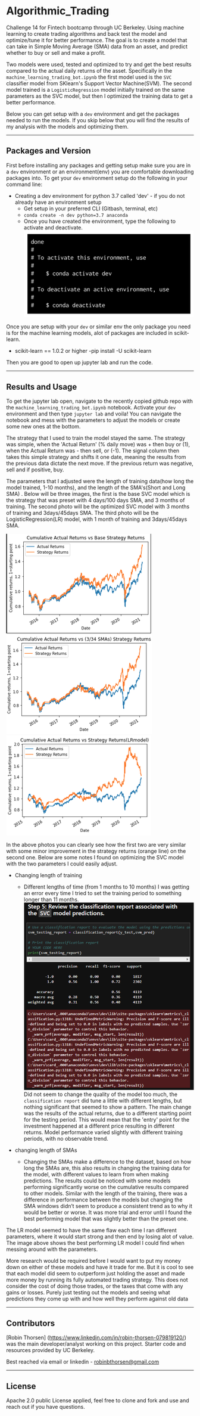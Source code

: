 # Algorithmic_Trading
Challenge 14 for Fintech bootcamp through UC Berkeley. Using machine learning to create trading algorithms and back test the model and optimize/tune it for better performance. The goal is to create a model that can take in Simple Moving Average (SMA) data from an asset, and predict whether to buy or sell and make a profit.

Two models were used, tested and optimized to try and get the best results compared to the actual daily returns of the asset. Specifically in the `machine_learning_trading_bot.ipynb` the first model used is the `SVC` classifier model from SKlearn's Support Vector Machine(SVM). The second model trained is a `LogisticRegression` model initially trained on the same parameters as the SVC model, but then I optimized the training data to get a better performance. 

Below you can get setup with a `dev` environment and get the packages needed to run the models. If you skip below that you will find the results of my analysis with the models and optimizing them.

---
## Packages and Version

First before installing any packages and getting setup make sure you are in a `dev` environment or an environment(env) you are comfortable downloading packages into. 
To get your `dev` environment setup do the following in your command line:

- Creating a dev environment for python 3.7 called 'dev' - if you do not already have an environment setup 
    - Get setup in your preferred CLI (Gitbash, terminal, etc)
    - `conda create -n dev python=3.7 anaconda`
    - Once you have created the environment, type the following to activate and deactivate.
![conda activate/deactivate](./Images/anaconda_dev_env.png)

Once you are setup with your `dev` or similar env the only package you need is for the machine learning models, alot of packages are included in scikit-learn.

- scikit-learn == 1.0.2 or higher
        -pip install -U scikit-learn
    

Then you are good to open up jupyter lab and run the code. 

---
## Results and Usage

To get the jupyter lab open, navigate to the recently copied github repo with the `machine_learning_trading_bot.ipynb` notebook. Activate your `dev` environment and then type `jupyter lab` and voila! You can navigate the notebook and mess with the parameters to adjust the models or create some new ones at the bottom. 

The strategy that I used to train the model stayed the same. The strategy was simple, when the 'Actual Return' (% daily move) was + then buy or (1), when the Actual Return was - then sell, or (-1). The signal column then takes this simple strategy and shifts it one date, meaning the results from the previous data dictate the next move. If the previous return was negative, sell and if positive, buy. 

The parameters that I adjusted were the length of training data(how long the model trained, 1-10 months), and the length of the SMA's(Short and Long SMA) . Below will be three images, the first is the base SVC model which is the strategy that was preset with 4 days/100 days SMA, and 3 months of training. The second photo will be the optimized SVC model with 3 months of training and 3days/45days SMA. The third photo will be the LogisticRegression(LR) model, with 1 month of training and 3days/45days SMA. 

![base model](./Images/base_plot.png)
![3/45 sma model](./Images/3+45_smas_plot.png)
![LR model](./Images/LR_model.png)

In the above photos you can clearly see how the first two are very similar with some minor improvement in the strategy returns (orange line) on the second one. Below are some notes I found on optimizing the SVC model with the two parameters I could easily adjust.


- Changing length of training
    - Different lengths of time (from 1 months to 10 months) I was getting an error every time I tried to set the training period to something longer than 11 months.
    ![error](./Images/error.png)
    Did not seem to change the quality of the model too much, the `classification report` did tune a little with different lengths, but nothing significant that seemed to show a pattern. The main change was the results of the actual returns, due to a different starting point for the testing period. This would mean that the 'entry' point for the investment happened at a different price resulting in different returns. Model performance varied slightly with different training periods, with no observable trend.

- changing length of SMAs
    - Changing the SMAs make a difference to the dataset, based on how long the SMAs are, this also results in changing the training data for the model, with different values to learn from when making predictions. The results could be noticed with some models performing significantly worse on the cumulative results compared to other models. Similar with the length of the training, there was a difference in performance between the models but changing the SMA windows didn’t seem to produce a consistent trend as to why it would be better or worse. It was more trial and error until I found the best performing model that was slightly better than the preset one. 

The LR model seemed to have the same flaw each time I ran different parameters, where it would start strong and then end by losing alot of value. The image above shows the best performing LR model I could find when messing around with the parameters. 

More research would be required before I would want to put my money down on either of these models and have it trade for me. But it is cool to see that each model did seem to outperform just holding the asset and made more money by running its fully automated trading strategy. This does not consider the cost of doing those trades, or the taxes that come with any gains or losses. Purely just testing out the models and seeing what predictions they come up with and how well they perform against old data

---
## Contributors

[Robin Thorsen] (https://www.linkedin.com/in/robin-thorsen-079819120/) was the main developer/analyst working on this project. Starter code and resources provided by UC Berkeley.

Best reached via email or linkedin - robinbthorsen@gmail.com

---

## License

Apache 2.0 public License applied, feel free to clone and fork and use and reach out if you have questions. 


